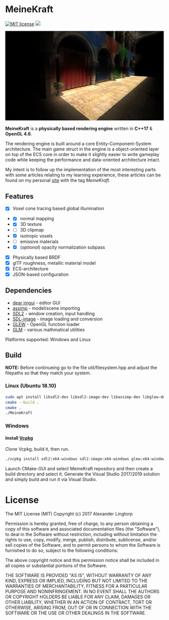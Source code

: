 # MeineKraft

[![MIT license](https://img.shields.io/badge/License-MIT-blue.svg)](https://lbesson.mit-license.org/)
[![](https://img.shields.io/badge/twitter-follow-blue.svg)](https://twitter.com/ALingtorp)

![](/resources/screenshots/sponza.png)

**MeineKraft** is a **physically based rendering engine** written in **C++17** & **OpenGL 4.6**.

The rendering engine is built around a core Entity-Component-System
architecture. The main game struct in the engine is a object-oriented layer
on top of the ECS core in order to make it slightly easier to write
gameplay code while keeping the performance and data-oriented architecture intact.

My intent is to follow up the implementation of the most interesting parts with some articles relating to my learning experience,
these articles can be found on my personal [site](http://lingtorp.com) with the tag *MeineKraft*.

## Features
- [X] Voxel cone tracing based global illumination
- - [X] normal mapping
- - [X] 3D texture
- - [ ] 3D clipmap
- - [X] isotropic voxels
- - [ ] emissive materials
- - [X] (_optional_) opacity normalization subpass 
- [X] Physically based BRDF
- [X] glTF roughness, metallic material model
- [X] ECS-architecture
- [X] JSON-based configuration

## Dependencies
* [dear imgui](https://github.com/ocornut/imgui) - editor GUI
* [assimp](https://github.com/syoyo/assimp) - model/scene importing
* [SDL2](https://www.libsdl.org/) - window creation, input handling
* [SDL-image](https://www.libsdl.org/projects/SDL_image/) - image loading and conversion
* [GLEW](https://duckduckgo.com/?q=GLEW&t=ffab&ia=web) - OpenGL function loader
* [GLM](https://glm.g-truc.net/0.9.8/index.html) - various mathmatical utilities

Platforms supported: Windows and Linux

## Build
**NOTE:** Before continueing go to the file util/filesystem.hpp and adjust the filepaths so that they match your system.
### Linux (Ubuntu 18.10)
```bash
sudo apt install libsdl2-dev libsdl2-image-dev libassimp-dev libglew-dev
cmake --build .
cmake .
./MeineKraft
```
### Windows
#### Install [Vcpkg](https://github.com/microsoft/vcpkg)
Clone Vcpkg, build it, then run.
```bash
./vcpkg install sdl2:x64-windows sdl2-image:x64-windows glew:x64-windows assimp:x64-windows
```
Launch CMake-GUI and select MeineKraft repository and then create a build directory and select it.
Generate the Visual Studio 2017/2019 solution and simply build and run it via Visual Studio.

# License
The MIT License (MIT)
Copyright (c) 2017 Alexander Lingtorp

Permission is hereby granted, free of charge, to any person obtaining a copy of this software and associated documentation files (the "Software"), to deal in the Software without restriction, including without limitation the rights to use, copy, modify, merge, publish, distribute, sublicense, and/or sell copies of the Software, and to permit persons to whom the Software is furnished to do so, subject to the following conditions:

The above copyright notice and this permission notice shall be included in all copies or substantial portions of the Software.

THE SOFTWARE IS PROVIDED "AS IS", WITHOUT WARRANTY OF ANY KIND, EXPRESS OR IMPLIED, INCLUDING BUT NOT LIMITED TO THE WARRANTIES OF MERCHANTABILITY, FITNESS FOR A PARTICULAR PURPOSE AND NONINFRINGEMENT. IN NO EVENT SHALL THE AUTHORS OR COPYRIGHT HOLDERS BE LIABLE FOR ANY CLAIM, DAMAGES OR OTHER LIABILITY, WHETHER IN AN ACTION OF CONTRACT, TORT OR OTHERWISE, ARISING FROM, OUT OF OR IN CONNECTION WITH THE SOFTWARE OR THE USE OR OTHER DEALINGS IN THE SOFTWARE.
